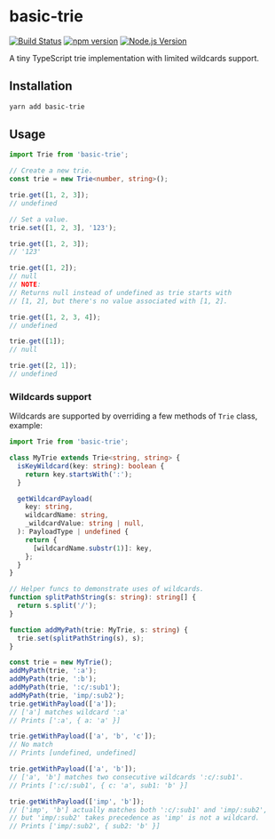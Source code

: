 # basic-trie

[![Build Status](https://github.com/mgenware/basic-trie/workflows/Build/badge.svg)](https://github.com/mgenware/basic-trie/actions)
[![npm version](https://img.shields.io/npm/v/basic-trie.svg?style=flat-square)](https://npmjs.com/package/basic-trie)
[![Node.js Version](http://img.shields.io/node/v/basic-trie.svg?style=flat-square)](https://nodejs.org/en/)

A tiny TypeScript trie implementation with limited wildcards support.

## Installation

```sh
yarn add basic-trie
```

## Usage

```ts
import Trie from 'basic-trie';

// Create a new trie.
const trie = new Trie<number, string>();

trie.get([1, 2, 3]);
// undefined

// Set a value.
trie.set([1, 2, 3], '123');

trie.get([1, 2, 3]);
// '123'

trie.get([1, 2]);
// null
// NOTE:
// Returns null instead of undefined as trie starts with
// [1, 2], but there's no value associated with [1, 2].

trie.get([1, 2, 3, 4]);
// undefined

trie.get([1]);
// null

trie.get([2, 1]);
// undefined
```

### Wildcards support

Wildcards are supported by overriding a few methods of `Trie` class, example:

```ts
import Trie from 'basic-trie';

class MyTrie extends Trie<string, string> {
  isKeyWildcard(key: string): boolean {
    return key.startsWith(':');
  }

  getWildcardPayload(
    key: string,
    wildcardName: string,
    _wildcardValue: string | null,
  ): PayloadType | undefined {
    return {
      [wildcardName.substr(1)]: key,
    };
  }
}

// Helper funcs to demonstrate uses of wildcards.
function splitPathString(s: string): string[] {
  return s.split('/');
}

function addMyPath(trie: MyTrie, s: string) {
  trie.set(splitPathString(s), s);
}

const trie = new MyTrie();
addMyPath(trie, ':a');
addMyPath(trie, ':b');
addMyPath(trie, ':c/:sub1');
addMyPath(trie, 'imp/:sub2');
trie.getWithPayload(['a']);
// ['a'] matches wildcard ':a'
// Prints [':a', { a: 'a' }]

trie.getWithPayload(['a', 'b', 'c']);
// No match
// Prints [undefined, undefined]

trie.getWithPayload(['a', 'b']);
// ['a', 'b'] matches two consecutive wildcards ':c/:sub1'.
// Prints [':c/:sub1', { c: 'a', sub1: 'b' }]

trie.getWithPayload(['imp', 'b']);
// ['imp', 'b'] actually matches both ':c/:sub1' and 'imp/:sub2',
// but 'imp/:sub2' takes precedence as 'imp' is not a wildcard.
// Prints ['imp/:sub2', { sub2: 'b' }]
```
